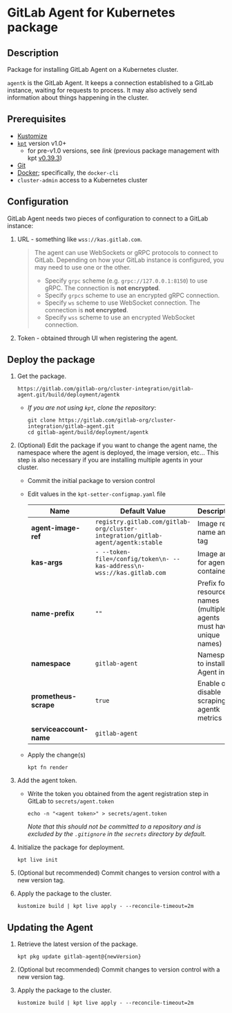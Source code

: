 # GitLab Agent for Kubernetes package

## Description

Package for installing GitLab Agent on a Kubernetes cluster.

`agentk` is the GitLab Agent. It keeps a connection established to a GitLab instance, waiting for requests to process. It may also actively send information about things happening in the cluster.

## Prerequisites

- [Kustomize](https://kustomize.io/)
- [`kpt`](https://kpt.dev/book/01-getting-started/01-system-requirements) version v1.0+
  - for pre-v1.0 versions, see *link* (previous package management with kpt [v0.39.3](https://github.com/GoogleContainerTools/kpt/releases/tag/v0.39.3))
- [Git](https://git-scm.com/book/en/v2/Getting-Started-Installing-Git)
- [Docker](https://docs.docker.com/get-docker/); specifically, the `docker-cli`
- `cluster-admin` access to a Kubernetes cluster

## Configuration

GitLab Agent needs two pieces of configuration to connect to a GitLab instance:

1. URL - something like `wss://kas.gitlab.com`.

    > The agent can use WebSockets or gRPC protocols to connect to GitLab. Depending on how your GitLab instance is configured, you may need to use one or the other.
    >
    > - Specify `grpc` scheme (e.g. `grpc://127.0.0.1:8150`) to use gRPC. The connection is **not encrypted**.
    > - Specify `grpcs` scheme to use an encrypted gRPC connection.
    > - Specify `ws` scheme to use WebSocket connection. The connection is **not encrypted**.
    > - Specify `wss` scheme to use an encrypted WebSocket connection.

1. Token - obtained through UI when registering the agent.

## Deploy the package

1. Get the package.

    ```shell
    https://gitlab.com/gitlab-org/cluster-integration/gitlab-agent.git/build/deployment/agentk
    ```

   - *If you are not using `kpt`, clone the repository*:

     ```shell
     git clone https://gitlab.com/gitlab-org/cluster-integration/gitlab-agent.git
     cd gitlab-agent/build/deployment/agentk
     ```

1. (Optional) Edit the package if you want to change the agent name, the namespace where the agent is deployed, the image version, etc... This step is also necessary if you are installing multiple agents in your cluster.

    - Commit the initial package to version control
    - Edit values in the `kpt-setter-configmap.yaml` file

        | Name                    | Default Value                                                                   | Description                                                        |
        | ----------------------- | ------------------------------------------------------------------------------- | ------------------------------------------------------------------ |
        | **agent-image-ref**     | `registry.gitlab.com/gitlab-org/cluster-integration/gitlab-agent/agentk:stable` | Image ref name and tag                                             |
        | **kas-args**            | `- --token-file=/config/token\n- --kas-address\n- wss://kas.gitlab.com`         | Image args for agentk container                                    |
        | **name-prefix**         | `""`                                                                            | Prefix for resource names (multiple agents must have unique names) |
        | **namespace**           | `gitlab-agent`                                                                  | Namespace to install Agent into                                    |
        | **prometheus-scrape**   | `true`                                                                          | Enable or disable scraping of agentk metrics                       |
        | **serviceaccount-name** | `gitlab-agent`                                                                  |                                                                    |

    - Apply the change(s)

        ```shell
        kpt fn render
        ```

1. Add the agent token.

    - Write the token you obtained from the agent registration step in GitLab to `secrets/agent.token`

        ```shell
        echo -n "<agent token>" > secrets/agent.token
        ```

        *Note that this should not be committed to a repository and is excluded by the `.gitignore` in the `secrets` directory by default.*

1. Initialize the package for deployment.

    ```shell
    kpt live init
    ```

1. (Optional but recommended) Commit changes to version control with a new version tag.

1. Apply the package to the cluster.

    ```shell
    kustomize build | kpt live apply - --reconcile-timeout=2m
    ```

## Updating the Agent

1. Retrieve the latest version of the package.

    ```shell
    kpt pkg update gitlab-agent@{newVersion}
    ```

1. (Optional but recommended) Commit changes to version control with a new version tag.

1. Apply the package to the cluster.

    ```shell
    kustomize build | kpt live apply - --reconcile-timeout=2m
    ```
